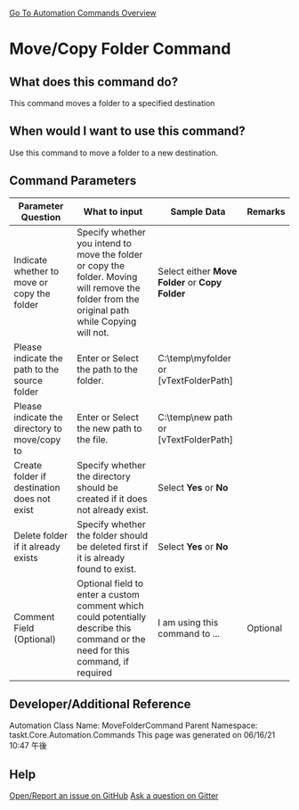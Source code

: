 <!--TITLE: Move/Copy Folder Command -->
<!-- SUBTITLE: a command in the Folder Operation Commands group. -->
[Go To Automation Commands Overview](/automation-commands)


# Move/Copy Folder Command


## What does this command do?
This command moves a folder to a specified destination


## When would I want to use this command?
Use this command to move a folder to a new destination.


## Command Parameters
| Parameter Question   	| What to input  	|  Sample Data 	| Remarks  	|
| ---                    | ---               | ---           | ---       |
|Indicate whether to move or copy the folder|Specify whether you intend to move the folder or copy the folder. Moving will remove the folder from the original path while Copying will not.|Select either **Move Folder** or **Copy Folder**||
|Please indicate the path to the source folder|Enter or Select the path to the folder.|C:\temp\myfolder or [vTextFolderPath]||
|Please indicate the directory to move/copy to|Enter or Select the new path to the file.|C:\temp\new path or [vTextFolderPath]||
|Create folder if destination does not exist|Specify whether the directory should be created if it does not already exist.|Select **Yes** or **No**||
|Delete folder if it already exists|Specify whether the folder should be deleted first if it is already found to exist.|Select **Yes** or **No**||
|Comment Field (Optional)|Optional field to enter a custom comment which could potentially describe this command or the need for this command, if required|I am using this command to ...|Optional|


## Developer/Additional Reference
Automation Class Name: MoveFolderCommand
Parent Namespace: taskt.Core.Automation.Commands
This page was generated on 06/16/21 10:47 午後


## Help
[Open/Report an issue on GitHub](https://github.com/saucepleez/taskt/issues/new)
[Ask a question on Gitter](https://gitter.im/taskt-rpa/Lobby)

